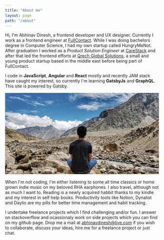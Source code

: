 ```yaml
---
title: "About me"
layout: page
path: "/about"
---
```


Hi, I'm Abhinav Dinesh, a frontend developer and UX designer. Currently I work as a frontend engineer at [FullContact](https://fullcontact.com). While I was doing bachelors degree in Computer Science, I had my own startup called HungryMeNot. After graduation I worked as a *Product Solution Engineer* at [CareStack](https://carestack.com) and after that led the frontend efforts at [Qrech Global Solutions](http://qrech-global.com), a small and young product startup based in the middle east before being part of FullContact.

I code in **JavaScript**, **Angular** and **React** mostly and recently JAM stack have caught my interest, so currently I'm learning **GatsbyJs** and **GraphQL**. This site is powered by Gatsby.

![Image of Abhinav meditating at Spiti Valley, India](./1.jpg " Spiti Valley, India")

When I'm not coding, I'm either listening to some all time classics or home grown indie music on my beloved RHA earphones. I also travel, although not as much I want to. Reading is a newly acquired habbit thanks to my kindle and my interest in self help books. Productivity tools like Notion, Dynalist and Daylio are my pills for better time management and habit tracking.

I undertake freelance projects which I find challenging and/or fun. I answer on stackoverflow and ocassionaly work on side projects which you can find on my github page. Drop me a mail at <abhinavdinesh@live.com> if you wish to collaborate, discuss your ideas, hire me for a freelance project or just chat. 
